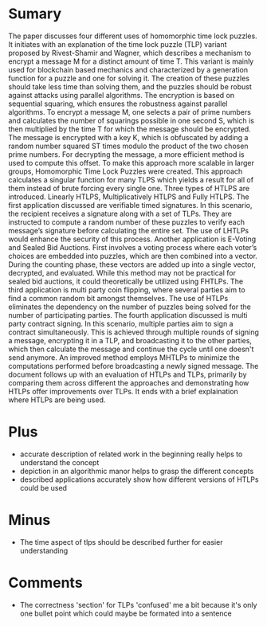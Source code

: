 # Sumary
The paper discusses four different uses of homomorphic time lock puzzles. It initiates with an explanation of the time lock puzzle (TLP) variant proposed by Rivest-Shamir and Wagner, which describes a mechanism to encrypt a message M for a distinct amount of time T. This variant is mainly used for blockchain based mechanics and characterized by a generation function for a puzzle and one for solving it. The creation of these puzzles should take less time than solving them, and the puzzles should be robust against attacks using parallel algorithms. The encryption is based on sequential squaring, which ensures the robustness against parallel algorithms. To encrypt a message M, one  selects a pair of prime numbers and calculates the number of squarings possible in one second S, which is then multiplied by the time T for which the message should be encrypted. The message is encrypted with a key K, which is obfuscated by adding a random number squared ST times modulo the product of the two chosen prime numbers. For decrypting the message, a more efficient method is used to compute this offset. To make this approach more scalable in larger groups, Homomorphic Time Lock Puzzles were created. This approach calculates a singular function for many TLPS which yields a result for all of them instead of brute forcing every single one. Three types of HTLPS are introduced. Linearly HTLPS, Multiplicatively HTLPS and Fully HTLPS. The first application discussed are verifiable timed signatures. In this scenario, the recipient receives a signature along with a set of TLPs. They are instructed to compute a random number of these puzzles to verify each message’s signature before calculating the entire set. The use of LHTLPs would enhance the security of this process. Another application is E-Voting and Sealed Bid Auctions. First involves a voting process where each voter’s choices are embedded into puzzles, which are then combined into a vector. During the counting phase, these vectors are added up into a single vector, decrypted, and evaluated. While this method may not be practical for sealed bid auctions, it could theoretically be utilized using FHTLPs. The third application is multi party coin flipping, where several parties aim to find a common random bit amongst themselves. The use of HTLPs eliminates the dependency on the number of puzzles being solved for the number of participating parties. The fourth application discussed is multi party contract signing. In this scenario, multiple parties aim to sign a contract simultaneously. This is achieved through multiple rounds of signing a message, encrypting it in a TLP, and broadcasting it to the other parties, which then calculate the message and continue the cycle until one doesn't send anymore. An improved method employs MHTLPs to minimize the computations performed before broadcasting a newly signed message. The document follows up with an evaluation of HTLPs and TLPs, primarily by comparing them across different the approaches and demonstrating how HTLPs offer improvements over TLPs. It ends with a brief explaination where HTLPs are being used.    
  
# Plus
  + accurate description of related work in the beginning really helps to understand the concept
  + depiction in an algorithmic manor helps to grasp the different concepts 
  + described applications accurately show how different versions of HTLPs could be used 
  
# Minus
  - The time aspect of tlps should be described further for easier understanding

# Comments
  - The correctness 'section' for TLPs 'confused' me a bit because it's only one bullet point which could maybe be formated into a sentence
